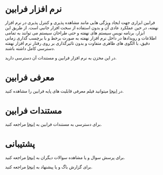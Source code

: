# نرم افزار فرابین
فرابین ابزاری جهت ایجاد ویژگی هایی مانند مشاهده پذیری و کنترل پذیری در نرم افزار نهفته، در حین عملکرد عادی آن و بدون استفاده از سخت افزار جانبی است.
از طریق این ابزار، برنامه نویس سیستم های نهفته و حتی طراحان سیستم می توانند به تمامی اطلاعات و رویدادها در داخل نرم افزار نهفته به صورت برخط و با برچسب گذاری زمانی دقیق، با الگوی های ظاهری متفاوت و بدون تاثیرگذاری بر روی رفتار نرم افزار نهفته دسترسی کامل داشته باشند.

در این مخزن به نرم افزار فرابین و مستندات آن دسترسی دارید.

# معرفی فرابین
در [اینجا](https://www.aparat.com/v/fmpcdv0) میتوانید فیلم معرفی قابلیت های پایه فرابین را مشاهده کنید.

# مستندات فرابین
برای دسترسی به مستندات فرابین به [اینجا](https://github.com/faraabin/faraabin_release/wiki) مراجعه کنید.

# پشتیبانی
برای پرسش سوال و یا مشاهده سوالات دیگران به [اینجا](https://github.com/faraabin/faraabin_release/discussions) مراجعه کنید.

برای گزارش باگ و یا پیشنهاد به [اینجا](https://github.com/faraabin/faraabin_release/issues) مراجعه کنید.




